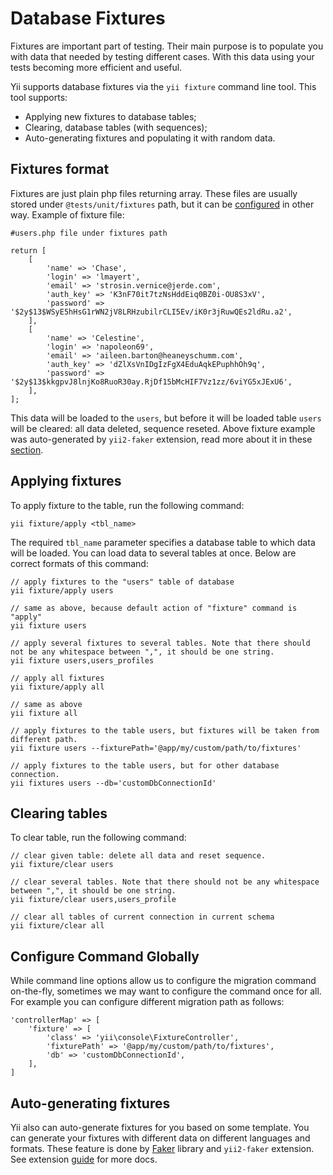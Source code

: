 Database Fixtures
=================

Fixtures are important part of testing. Their main purpose is to populate you with data that needed by testing
different cases. With this data using your tests becoming more efficient and useful.

Yii supports database fixtures via the `yii fixture` command line tool. This tool supports:

* Applying new fixtures to database tables;
* Clearing, database tables (with sequences);
* Auto-generating fixtures and populating it with random data.

Fixtures format
---------------

Fixtures are just plain php files returning array. These files are usually stored under `@tests/unit/fixtures` path, but it
can be [configured](#configure-command-globally) in other way. Example of fixture file:

```
#users.php file under fixtures path

return [
	[
		'name' => 'Chase',
		'login' => 'lmayert',
		'email' => 'strosin.vernice@jerde.com',
		'auth_key' => 'K3nF70it7tzNsHddEiq0BZ0i-OU8S3xV',
		'password' => '$2y$13$WSyE5hHsG1rWN2jV8LRHzubilrCLI5Ev/iK0r3jRuwQEs2ldRu.a2',
	],
	[
		'name' => 'Celestine',
		'login' => 'napoleon69',
		'email' => 'aileen.barton@heaneyschumm.com',
		'auth_key' => 'dZlXsVnIDgIzFgX4EduAqkEPuphhOh9q',
		'password' => '$2y$13$kkgpvJ8lnjKo8RuoR30ay.RjDf15bMcHIF7Vz1zz/6viYG5xJExU6',
	],
];
```

This data will be loaded to the `users`, but before it will be loaded table `users` will be cleared: all data deleted, sequence reseted.
Above fixture example was auto-generated by `yii2-faker` extension, read more about it in these [section](#auto-generating-fixtures).

Applying fixtures
-----------------

To apply fixture to the table, run the following command:

```
yii fixture/apply <tbl_name>
```

The required `tbl_name` parameter specifies a database table to which data will be loaded. You can load data to several tables at once.
Below are correct formats of this command:

```
// apply fixtures to the "users" table of database
yii fixture/apply users

// same as above, because default action of "fixture" command is "apply"
yii fixture users

// apply several fixtures to several tables. Note that there should not be any whitespace between ",", it should be one string.
yii fixture users,users_profiles

// apply all fixtures
yii fixture/apply all

// same as above
yii fixture all

// apply fixtures to the table users, but fixtures will be taken from different path.
yii fixture users --fixturePath='@app/my/custom/path/to/fixtures'

// apply fixtures to the table users, but for other database connection.
yii fixtures users --db='customDbConnectionId'
```

Clearing tables
---------------

To clear table, run the following command:

```
// clear given table: delete all data and reset sequence.
yii fixture/clear users

// clear several tables. Note that there should not be any whitespace between ",", it should be one string.
yii fixture/clear users,users_profile

// clear all tables of current connection in current schema
yii fixture/clear all
```

Configure Command Globally
--------------------------
While command line options allow us to configure the migration command
on-the-fly, sometimes we may want to configure the command once for all. For example you can configure
different migration path as follows:

```
'controllerMap' => [
    'fixture' => [
        'class' => 'yii\console\FixtureController',
        'fixturePath' => '@app/my/custom/path/to/fixtures',
		'db' => 'customDbConnectionId',
    ],
]
```

Auto-generating fixtures
------------------------

Yii also can auto-generate fixtures for you based on some template. You can generate your fixtures with different data on different languages and formats.
These feature is done by [Faker](https://github.com/fzaninotto/Faker) library and `yii2-faker` extension.
See extension [guide](https://github.com/yiisoft/yii2/tree/master/extensions/yii/faker) for more docs.
